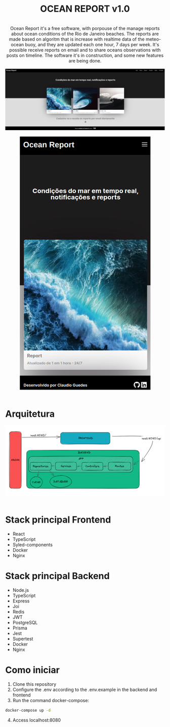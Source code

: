<div align="center">
  <h1>OCEAN REPORT v1.0</h1>
  <br> 
  Ocean Report it's a free software, with porpouse of the manage reports about ocean conditions of the Rio de Janeiro beaches. The reports are made based on algoritm that is increase with realtime data of the meteo-ocean buoy, and they are updated each one hour, 7 days per week. It's possible receive reports on email and to share oceans observations with posts on timeline. The software it's in construction, and some new features are being done.
  <br>
  <br>
  <img src= 'frontend/src/img/ocean-report-home.png'>
  <br>
  <br>
  <img src= 'frontend/src/img/ocean-report-mobile.png'>
</div>
<br>

# Arquitetura
<div align="center">
  <img src= 'frontend/src/img/arq-oceanreport.png'>
  <br>
</div>
<br>

# Stack principal Frontend
- React
- TypeScript
- Syled-components
- Docker
- Nginx

# Stack principal Backend
- Node.js
- TypeScript
- Express
- Joi
- Redis
- JWT
- PostgreSQL
- Prisma
- Jest
- Supertest
- Docker
- Nginx


# Como iniciar
1. Clone this repository
2. Configure the .env according to the .env.example in the backend and frontend
3. Run the command docker-compose:
```bash
docker-compose up -d
```
4. Access localhost:8080
<br>